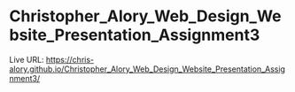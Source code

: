 # Christopher_Alory_Web_Design_Website_Presentation_Assignment3

Live URL: https://chris-alory.github.io/Christopher_Alory_Web_Design_Website_Presentation_Assignment3/